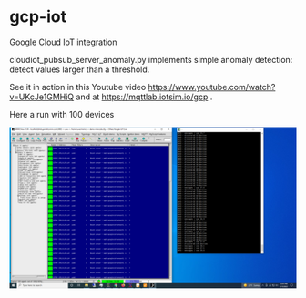 # gcp-iot
Google Cloud IoT integration

cloudiot_pubsub_server_anomaly.py implements simple anomaly detection: detect values larger than a threshold.

See it in action in this Youtube video https://www.youtube.com/watch?v=UKcJe1GMHiQ
and at https://mqttlab.iotsim.io/gcp .

Here a run with 100 devices

![screenshot](https://github.com/gambitcomminc/gcp-iot/blob/master/mimic-gcp-100.png)
